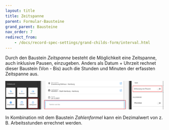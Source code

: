 ```yaml
---
layout: title
title: Zeitspanne
parent: Formular-Bausteine
grand_parent: Bausteine
nav_order: 7
redirect_from:
    - /docs/record-spec-settings/grand-childs-form/interval.html
---
```


Durch den Baustein _Zeitspanne_ besteht die Möglichkeit eine Zeitspanne, auch inklusive Pausen, einzugeben.
Anders als Datum + Uhrzeit rechnet dieser Baustein (Von - Bis) auch die Stunden und Minuten der erfassten Zeitspanne aus.

![interval](\old_assets\record-spec-settings\1interval.png 'interval')

In Kombination mit dem
Baustein _Zahlenformel_
kann ein Dezimalwert von z. B. Arbeitsstunden errechnet werden.
